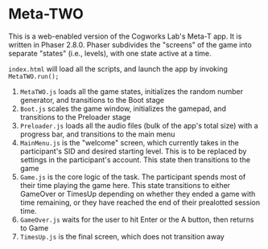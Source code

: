 # Meta-TWO

This is a web-enabled version of the Cogworks Lab's Meta-T app. It is written in Phaser 2.8.0. Phaser subdivides the "screens" of the game into separate "states" (i.e., levels), with one state active at a time.

`index.html` will load all the scripts, and launch the app by invoking `MetaTWO.run();`

1. `MetaTWO.js` loads all the game states, initializes the random number generator, and transitions to the Boot stage
2. `Boot.js` scales the game window, initializes the gamepad, and transitions to the Preloader stage
3. `Preloader.js` loads all the audio files (bulk of the app's total size) with a progress bar, and transitions to the main menu
4. `MainMenu.js` is the "welcome" screen, which currently takes in the participant's SID and desired starting level. This is to be replaced by settings in the participant's account. This state then transitions to the game
5. `Game.js` is the core logic of the task. The participant spends most of their time playing the game here. This state transitions to either GameOver or TimesUp depending on whether they ended a game with time remaining, or they have reached the end of their prealotted session time.
6. `GameOver.js` waits for the user to hit Enter or the A button, then returns to Game
7. `TimesUp.js` is the final screen, which does not transition away